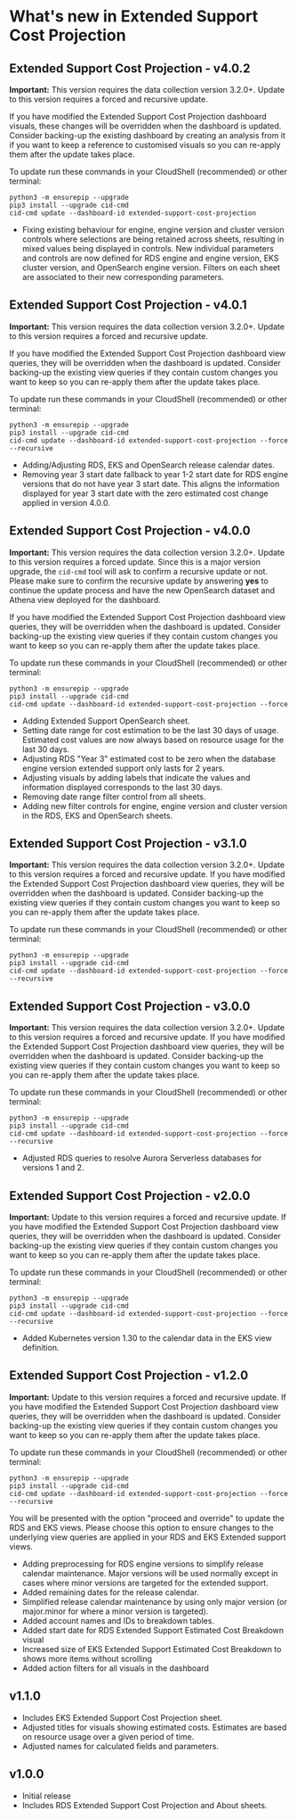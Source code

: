 # What's new in Extended Support Cost Projection

## Extended Support Cost Projection - v4.0.2

**Important:** This version requires the data collection version 3.2.0+. Update to this version requires a forced and recursive update.

If you have modified the Extended Support Cost Projection dashboard visuals, these changes will be overridden when the dashboard is updated. Consider backing-up the existing dashboard by creating an analysis from it if you want to keep a reference to customised visuals so you can re-apply them after the update takes place.

To update run these commands in your CloudShell (recommended) or other terminal:

```
python3 -m ensurepip --upgrade
pip3 install --upgrade cid-cmd
cid-cmd update --dashboard-id extended-support-cost-projection
```

- Fixing existing behaviour for engine, engine version and cluster version controls where selections are being retained across sheets, resulting in mixed values being displayed in controls. New individual parameters and controls are now defined for RDS engine and engine version, EKS cluster version, and OpenSearch engine version. Filters on each sheet are associated to their new corresponding parameters.

## Extended Support Cost Projection - v4.0.1

**Important:** This version requires the data collection version 3.2.0+. Update to this version requires a forced and recursive update.

If you have modified the Extended Support Cost Projection dashboard view queries, they will be overridden when the dashboard is updated. Consider backing-up the existing view queries if they contain custom changes you want to keep so you can re-apply them after the update takes place.

To update run these commands in your CloudShell (recommended) or other terminal:

```
python3 -m ensurepip --upgrade
pip3 install --upgrade cid-cmd
cid-cmd update --dashboard-id extended-support-cost-projection --force --recursive
```

- Adding/Adjusting RDS, EKS and OpenSearch release calendar dates.
- Removing year 3 start date fallback to year 1-2 start date for RDS engine versions that do not have year 3 start date. This aligns the information displayed for year 3 start date with the zero estimated cost change applied in version 4.0.0.


## Extended Support Cost Projection - v4.0.0

**Important:** This version requires the data collection version 3.2.0+. Update to this version requires a forced update. Since this is a major version upgrade, the `cid-cmd` tool will ask to confirm a recursive update or not. Please make sure to confirm the recursive update by answering **yes** to continue the update process and have the new OpenSearch dataset and Athena view deployed for the dashboard.

If you have modified the Extended Support Cost Projection dashboard view queries, they will be overridden when the dashboard is updated. Consider backing-up the existing view queries if they contain custom changes you want to keep so you can re-apply them after the update takes place.

To update run these commands in your CloudShell (recommended) or other terminal:

```
python3 -m ensurepip --upgrade
pip3 install --upgrade cid-cmd
cid-cmd update --dashboard-id extended-support-cost-projection --force
```

- Adding Extended Support OpenSearch sheet.
- Setting date range for cost estimation to be the last 30 days of usage. Estimated cost values are now always based on resource usage for the last 30 days.
- Adjusting RDS "Year 3" estimated cost to be zero when the database engine version extended support only lasts for 2 years.
- Adjusting visuals by adding labels that indicate the values and information displayed corresponds to the last 30 days.
- Removing date range filter control from all sheets.
- Adding new filter controls for engine, engine version and cluster version in the RDS, EKS and OpenSearch sheets.


## Extended Support Cost Projection - v3.1.0

**Important:** This version requires the data collection version 3.2.0+. Update to this version requires a forced and recursive update. If you have modified the Extended Support Cost Projection dashboard view queries, they will be overridden when the dashboard is updated. Consider backing-up the existing view queries if they contain custom changes you want to keep so you can re-apply them after the update takes place.

To update run these commands in your CloudShell (recommended) or other terminal:

```
python3 -m ensurepip --upgrade
pip3 install --upgrade cid-cmd
cid-cmd update --dashboard-id extended-support-cost-projection --force --recursive
```

## Extended Support Cost Projection - v3.0.0

**Important:** This version requires the data collection version 3.2.0+. Update to this version requires a forced and recursive update. If you have modified the Extended Support Cost Projection dashboard view queries, they will be overridden when the dashboard is updated. Consider backing-up the existing view queries if they contain custom changes you want to keep so you can re-apply them after the update takes place.

To update run these commands in your CloudShell (recommended) or other terminal:

```
python3 -m ensurepip --upgrade
pip3 install --upgrade cid-cmd
cid-cmd update --dashboard-id extended-support-cost-projection --force --recursive
```

- Adjusted RDS queries to resolve Aurora Serverless databases for versions 1 and 2.

## Extended Support Cost Projection - v2.0.0

**Important:** Update to this version requires a forced and recursive update. If you have modified the Extended Support Cost Projection dashboard view queries, they will be overridden when the dashboard is updated. Consider backing-up the existing view queries if they contain custom changes you want to keep so you can re-apply them after the update takes place.

To update run these commands in your CloudShell (recommended) or other terminal:

```
python3 -m ensurepip --upgrade
pip3 install --upgrade cid-cmd
cid-cmd update --dashboard-id extended-support-cost-projection --force --recursive
```

- Added Kubernetes version 1.30 to the calendar data in the EKS view definition.

## Extended Support Cost Projection - v1.2.0

**Important:** Update to this version requires a forced and recursive update. If you have modified the Extended Support Cost Projection dashboard view queries, they will be overridden when the dashboard is updated. Consider backing-up the existing view queries if they contain custom changes you want to keep so you can re-apply them after the update takes place.

To update run these commands in your CloudShell (recommended) or other terminal:

```
python3 -m ensurepip --upgrade
pip3 install --upgrade cid-cmd
cid-cmd update --dashboard-id extended-support-cost-projection --force --recursive
```

You will be presented with the option "proceed and override" to update the RDS and EKS views. Please choose this option to ensure changes to the underlying view queries are applied in your RDS and EKS Extended support views.

- Adding preprocessing for RDS engine versions to simplify release calendar maintenance. Major versions will be used normally except in cases where minor versions are targeted for the extended support.
- Added remaining dates for the release calendar.
- Simplified release calendar maintenance by using only major version (or major.minor for where a minor version is targeted).
- Added account names and IDs to breakdown tables.
- Added start date for RDS Extended Support Estimated Cost Breakdown visual
- Increased size of EKS Extended Support Estimated Cost Breakdown to shows more items without scrolling
- Added action filters for all visuals in the dashboard

## v1.1.0
* Includes EKS Extended Support Cost Projection sheet.
* Adjusted titles for visuals showing estimated costs. Estimates are based on resource usage over a given period of time.
* Adjusted names for calculated fields and parameters.


## v1.0.0
* Initial release
* Includes RDS Extended Support Cost Projection and About sheets.
